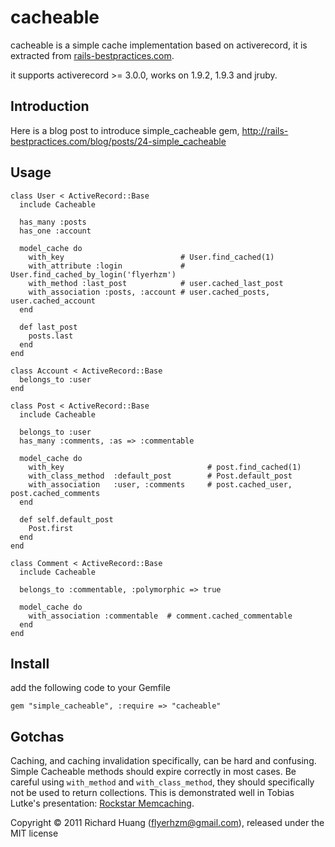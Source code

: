 cacheable
=========

cacheable is a simple cache implementation based on activerecord, it is
extracted from [rails-bestpractices.com][1].

it supports activerecord >= 3.0.0, works on 1.9.2, 1.9.3 and jruby.

Introduction
------------

Here is a blog post to introduce simple_cacheable gem, <http://rails-bestpractices.com/blog/posts/24-simple_cacheable>

Usage
-----

    class User < ActiveRecord::Base
      include Cacheable

      has_many :posts
      has_one :account

      model_cache do
        with_key                          # User.find_cached(1)
        with_attribute :login             # User.find_cached_by_login('flyerhzm')
        with_method :last_post            # user.cached_last_post
        with_association :posts, :account # user.cached_posts, user.cached_account
      end

      def last_post
        posts.last
      end
    end

    class Account < ActiveRecord::Base
      belongs_to :user
    end

    class Post < ActiveRecord::Base
      include Cacheable

      belongs_to :user
      has_many :comments, :as => :commentable

      model_cache do
        with_key                                # post.find_cached(1)
        with_class_method  :default_post        # Post.default_post
        with_association   :user, :comments     # post.cached_user, post.cached_comments
      end

      def self.default_post
        Post.first
      end
    end

    class Comment < ActiveRecord::Base
      include Cacheable

      belongs_to :commentable, :polymorphic => true

      model_cache do
        with_association :commentable  # comment.cached_commentable
      end
    end

Install
-------

add the following code to your Gemfile

    gem "simple_cacheable", :require => "cacheable"


Gotchas
-------

Caching, and caching invalidation specifically, can be hard and confusing.  Simple Cacheable methods should
expire correctly in most cases.  Be careful using `with_method` and `with_class_method`, they should
specifically not be used to return collections.  This is demonstrated well in Tobias Lutke's presentation: [Rockstar Memcaching][2].

Copyright © 2011 Richard Huang (flyerhzm@gmail.com), released under the MIT license


[1]:https://github.com/flyerhzm/rails-bestpractices.com
[2]:http://www.infoq.com/presentations/lutke-rockstar-memcaching
